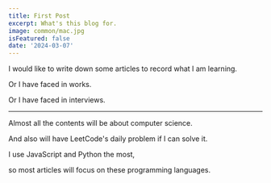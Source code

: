 ```yaml
---
title: First Post
excerpt: What's this blog for.
image: common/mac.jpg
isFeatured: false
date: '2024-03-07'
---
```


I would like to write down some articles to record what I am learning.

Or I have faced in works.

Or I have faced in interviews.

---

Almost all the contents will be about computer science.

And also will have LeetCode's daily problem if I can solve it.

I use JavaScript and Python the most,

so most articles will focus on these programming languages.
